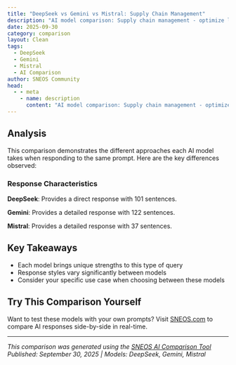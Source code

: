 ```yaml
---
title: "DeepSeek vs Gemini vs Mistral: Supply Chain Management"
description: "AI model comparison: Supply chain management - optimize logistics and reduce costs..."
date: 2025-09-30
category: comparison
layout: Clean
tags:
  - DeepSeek
  - Gemini
  - Mistral
  - AI Comparison
author: SNEOS Community
head:
  - - meta
    - name: description
      content: "AI model comparison: Supply chain management - optimize logistics and reduce costs..."
---
```


<ChatComparison
  title="DeepSeek vs Gemini vs Mistral: Supply Chain Management"
  prompt="Supply chain management - optimize logistics and reduce costs"
  :responses='{
    "DeepSeek": "Of course. This is a core objective of modern supply chain management. Here is a comprehensive guide to optimizing logistics and reducing costs, broken down into a strategic framework.\n\n### The Core Principle: Balance Efficiency, Cost, and Service\n\nThe goal is not just to cut costs, but to create a lean, agile, and resilient supply chain that delivers the right product, at the right time, at the right place, for the lowest possible total cost.\n\n---\n\n### A Strategic Framework for Optimization\n\nWe can break down the approach into four key pillars: **Strategy \u0026 Network Design, Transportation, Inventory, and Technology \u0026 Data.**\n\n#### Pillar 1: Strategy \u0026 Network Design (The Foundation)\n\nThis is about making high-level decisions that set the stage for all other optimizations.\n\n1.  **Network Modeling \u0026 Optimization:**\n    *   **What it is:** Using software to model your entire supply chain network (suppliers, factories, warehouses, customers).\n    *   **How it reduces cost:** Helps answer critical questions: How many warehouses do we need? Where should they be located? What should each one store? This can lead to consolidation of facilities, reducing fixed and overhead costs.\n    *   **Benefit:** Reduces transportation miles, lowers warehousing costs, and improves service levels by positioning inventory closer to key demand centers.\n\n2.  **Sourcing \u0026 Procurement Strategy:**\n    *   **What it is:** Strategically selecting suppliers and negotiating contracts.\n    *   **How it reduces cost:** Consider total cost of ownership (TCO), not just unit price. This includes freight costs, quality, reliability, and payment terms. Nearshoring or diversifying suppliers can mitigate risk and reduce lead times.\n    *   **Benefit:** Lower material costs, reduced risk of disruption, and more predictable lead times.\n\n3.  **Lean Principles \u0026 Waste Elimination:**\n    *   **What it is:** Applying Toyota\u0027s famous principles to identify and eliminate the \u00228 Wastes\u0022 (Defects, Overproduction, Waiting, Non-utilized talent, Transportation, Inventory, Motion, Extra-processing).\n    *   **How it reduces cost:** Streamlines processes in warehouses (e.g., better layout to reduce \u0022motion\u0022) and reduces excess inventory (\u0022inventory\u0022 waste).\n    *   **Benefit:** Creates a smoother, faster, and cheaper operational flow.\n\n#### Pillar 2: Transportation Optimization (The Moving Parts)\n\nTransportation is often the largest logistics cost center.\n\n1.  **Mode \u0026 Carrier Selection:**\n    *   **What it is:** Choosing the right mix of transportation (air, sea, rail, truckload, LTL, parcel).\n    *   **How it reduces cost:** Use slower, cheaper modes (sea, rail) for non-urgent goods and reserve air for high-priority items. Consolidate LTL (Less-Than-Truckload) shipments into FTL (Full-Truckload) where possible.\n    *   **Benefit:** Significant reduction in freight spend.\n\n2.  **Route \u0026 Load Optimization:**\n    *   **What it is:** Using software to plan the most efficient delivery routes and maximize cube utilization (how full the truck/container is).\n    *   **How it reduces cost:** Minimizes fuel consumption, reduces driver hours, and increases the number of deliveries per trip.\n    *   **Benefit:** Lower fuel costs, lower labor costs, and reduced carbon footprint.\n\n3.  **Consolidation \u0026 Pool Distribution:**\n    *   **What it is:** Combining smaller shipments from multiple suppliers or for multiple customers into a single, larger shipment.\n    *   **How it reduces cost:** Achieves economies of scale. Instead of paying high LTL or parcel rates for many small shipments, you pay a lower rate for one large one, then break it down regionally.\n    *   **Benefit:** Drastically reduces per-unit freight costs.\n\n4.  **Freight Audit \u0026 Payment:**\n    *   **What it is:** Automating the process of auditing freight bills against contracts and paying carriers.\n    *   **How it reduces cost:** Catches overcharges and billing errors (which are common). Provides data for better future negotiations.\n    *   **Benefit:** Recovers lost money and provides accurate spend data.\n\n#### Pillar 3: Inventory Management (The Balancing Act)\n\nHolding inventory ties up capital and incurs costs (storage, insurance, obsolescence).\n\n1.  **Demand Forecasting \u0026 Planning:**\n    *   **What it is:** Using historical data, market intelligence, and predictive analytics to forecast future demand more accurately.\n    *   **How it reduces cost:** Prevents both overstocking (which ties up cash and risks obsolescence) and understocking (which leads to stockouts and lost sales).\n    *   **Benefit:** Optimizes inventory levels, freeing up working capital.\n\n2.  **ABC Analysis:**\n    *   **What it is:** Classifying inventory into three categories:\n        *   **A-Items:** High-value, low-quantity (tight control, accurate forecasts).\n        *   **B-Items:** Moderate value and quantity.\n        *   **C-Items:** Low-value, high-quantity (simple, low-cost controls).\n    *   **How it reduces cost:** Allows you to focus management time and resources on the items that have the biggest impact on your cash flow.\n    *   **Benefit:** More efficient use of capital and warehouse space.\n\n3.  **Safety Stock Optimization:**\n    *   **What it is:** Calculating the *minimum* amount of extra stock needed to buffer against variability in demand and supply lead times.\n    *   **How it reduces cost:** Prevents you from holding excessive \u0022just-in-case\u0022 inventory. A scientific approach is better than a gut feeling.\n    *   **Benefit:** Reduces carrying costs while still maintaining high service levels.\n\n#### Pillar 4: Technology \u0026 Data (The Nervous System)\n\nYou cannot optimize what you cannot measure.\n\n1.  **Transportation Management System (TMS):**\n    *   **What it does:** A platform that automates and optimizes the entire shipping process: procurement, planning, execution, and settlement.\n    *   **Cost Impact:** Delivers savings in nearly every transportation category (mode selection, routing, carrier procurement).\n\n2.  **Warehouse Management System (WMS):**\n    *   **What it does:** Optimizes warehouse operations\u2014receiving, put-away, picking, packing, and shipping.\n    *   **Cost Impact:** Reduces labor costs, improves inventory accuracy, and increases space utilization.\n\n3.  **Inventory Management Software:**\n    *   **What it does:** Provides real-time visibility into stock levels across all locations and automates reordering processes.\n    *   **Cost Impact:** Directly enables the inventory optimization strategies mentioned above.\n\n4.  **Data Analytics \u0026 KPIs:**\n    *   **What it does:** Tracking key performance indicators (KPIs) to measure success and identify areas for improvement.\n    *   **Essential KPIs:** On-Time In-Full (OTIF), Perfect Order Rate, Days Sales of Inventory (DSI), Warehouse Cost as a % of Sales, Freight Cost per Unit.\n    *   **Cost Impact:** Data-driven decision-making prevents wasted spending on ineffective strategies.\n\n### A Practical 5-Step Action Plan\n\n1.  **Assess \u0026 Benchmark:** Map your current end-to-end supply chain. Gather data on costs, lead times, and service levels. Compare your KPIs to industry benchmarks.\n2.  **Identify Quick Wins:** Look for low-hanging fruit like consolidating LTL shipments, renegotiating a key carrier contract, or implementing an ABC analysis.\n3.  **Invest in Core Technology:** Prioritize the implementation of a TMS or WMS. The ROI is often very clear and rapid.\n4.  **Build Cross-Functional Collaboration:** Break down silos. Ensure your logistics, procurement, sales, and finance teams are aligned on the same goals (e.g., sales shouldn\u0027t promise unrealistic delivery times that drive up logistics costs).\n5.  **Embrace Continuous Improvement:** Optimization is not a one-time project. Regularly review your processes, KPIs, and strategy to adapt to changing markets.\n\n### The Modern Imperative: Resilience and Sustainability\n\nToday, optimization must also consider:\n\n*   **Resilience:** The cheapest option is not always the best if it\u0027s highly vulnerable to disruption (e.g., a single supplier in a risky region). Building redundancy and flexibility may have a higher upfront cost but saves millions during a crisis.\n*   **Sustainability:** Green logistics (e.g., route optimization, electric vehicles, sustainable packaging) are no longer just \u0022nice-to-have.\u0022 They reduce environmental impact *and* often lead to significant cost savings through efficiency gains.\n\nBy systematically addressing these areas, you can transform your logistics from a cost center into a strategic competitive advantage.",
    "Gemini": "Okay, let\u0027s break down how to optimize logistics and reduce costs in supply chain management. This is a vast topic, so I\u0027ll provide a structured overview with actionable strategies.\n\n**I. Understanding the Scope**\n\n*   **What is Supply Chain Management (SCM)?**  It\u0027s the management of the flow of goods and services. It includes all processes that transform raw materials into final products, and it involves the active streamlining of a business\u0027s supply-side activities to maximize customer value and gain a competitive advantage in the marketplace.\n\n*   **Key Components of a Supply Chain:**\n    *   **Planning:** Demand forecasting, capacity planning, inventory management.\n    *   **Sourcing:** Identifying and selecting suppliers, negotiating contracts, managing supplier relationships.\n    *   **Making:** Production scheduling, manufacturing operations, quality control.\n    *   **Delivering:** Warehousing, transportation, order fulfillment, distribution.\n    *   **Returning:** Reverse logistics, handling returns, repairs, and recycling.\n\n*   **Why Optimize?**\n    *   **Reduced Costs:** Lowering expenses related to transportation, warehousing, inventory, and production.\n    *   **Improved Efficiency:** Streamlining processes, reducing lead times, and increasing throughput.\n    *   **Enhanced Customer Satisfaction:** Meeting customer demands, providing timely deliveries, and improving service.\n    *   **Increased Profitability:**  By optimizing costs and efficiency, you can increase profit margins.\n    *   **Reduced Risk:** Diversifying suppliers, creating contingency plans, and improving visibility can minimize disruptions.\n    *   **Sustainability:** Reducing waste, optimizing transportation routes, and sourcing responsibly.\n\n**II. Key Strategies for Optimization**\n\nHere\u0027s a breakdown of strategies, categorized by area:\n\n**A.  Demand Planning and Forecasting:**\n\n*   **Improve Forecasting Accuracy:**\n    *   **Use Historical Data:** Analyze past sales trends, seasonality, and promotional impacts.\n    *   **Collaborate with Sales and Marketing:**  Get insights into upcoming promotions, new product launches, and market changes.\n    *   **Utilize Statistical Forecasting Techniques:**  Implement time series analysis, regression models, and other forecasting tools.\n    *   **Consider External Factors:**  Account for economic conditions, industry trends, and competitor activities.\n    *   **Implement Demand Sensing:** Use real-time data from point-of-sale (POS) systems and other sources to detect immediate demand changes.\n\n*   **Inventory Management:**\n    *   **Implement Inventory Optimization Techniques:**\n        *   **ABC Analysis:** Classify inventory based on value and prioritize management efforts.\n        *   **Economic Order Quantity (EOQ):** Calculate the optimal order quantity to minimize ordering and holding costs.\n        *   **Safety Stock Optimization:** Determine the appropriate level of safety stock to buffer against demand variability and supply disruptions.\n    *   **Just-in-Time (JIT) Inventory:**  Receive materials just when they are needed for production, reducing storage costs.  (Carefully consider the risks of this strategy with today\u0027s global uncertainties).\n    *   **Vendor-Managed Inventory (VMI):**  Allow suppliers to manage inventory levels at your location, reducing your inventory holding costs.\n    *   **Optimize Inventory Placement:**  Strategically locate inventory closer to customers to reduce lead times.\n    *   **Reduce Obsolete Inventory:**  Implement strategies to minimize the accumulation of slow-moving or obsolete inventory. Clearance sales, donations, or repurposing can help.\n\n**B. Sourcing and Procurement:**\n\n*   **Supplier Relationship Management (SRM):**\n    *   **Build Strong Relationships:**  Develop collaborative relationships with key suppliers.\n    *   **Supplier Performance Evaluation:**  Regularly assess supplier performance based on quality, delivery, cost, and service.\n    *   **Negotiate Favorable Contracts:**  Secure competitive pricing, payment terms, and delivery schedules.\n    *   **Supplier Collaboration:**  Involve suppliers in product development and process improvement initiatives.\n*   **Strategic Sourcing:**\n    *   **Consolidate Spend:**  Identify opportunities to consolidate purchases across different business units.\n    *   **Explore Alternative Suppliers:**  Research and evaluate potential new suppliers to increase competition and reduce reliance on single sources.\n    *   **Global Sourcing:**  Consider sourcing materials and components from lower-cost countries.  (Weigh the risks of longer lead times and potential disruptions).\n*   **Procurement Process Optimization:**\n    *   **Automate Procurement Processes:**  Implement e-procurement systems to streamline requisitioning, ordering, and payment processes.\n    *   **Negotiate Volume Discounts:**  Leverage purchasing power to negotiate volume discounts with suppliers.\n    *   **Reduce Procurement Cycle Time:**  Streamline processes to reduce the time it takes to procure materials and components.\n\n**C. Manufacturing and Production:**\n\n*   **Lean Manufacturing:**\n    *   **Eliminate Waste:**  Identify and eliminate waste in all aspects of the production process (e.g., defects, overproduction, waiting, transportation, inventory, motion, excess processing).\n    *   **Improve Process Flow:**  Optimize the flow of materials and information through the production process.\n    *   **Reduce Setup Times:**  Minimize the time it takes to change over production lines from one product to another.\n    *   **Implement Visual Management:**  Use visual cues to improve communication and identify problems.\n*   **Production Scheduling Optimization:**\n    *   **Optimize Production Schedules:**  Develop production schedules that minimize changeover times, reduce inventory, and meet customer demand.\n    *   **Use Advanced Planning and Scheduling (APS) Systems:**  Implement APS systems to optimize production schedules based on real-time data and constraints.\n*   **Quality Control:**\n    *   **Improve Quality Control Processes:**  Implement robust quality control processes to minimize defects and reduce rework.\n    *   **Statistical Process Control (SPC):**  Use SPC techniques to monitor and control process variation.\n\n**D. Warehousing and Distribution:**\n\n*   **Warehouse Optimization:**\n    *   **Optimize Warehouse Layout:**  Design the warehouse layout to maximize space utilization and minimize travel distances.\n    *   **Implement Warehouse Management Systems (WMS):**  Use WMS to manage inventory, track orders, and optimize warehouse operations.\n    *   **Automate Warehouse Processes:**  Implement automation technologies such as automated guided vehicles (AGVs) and robotic picking systems to improve efficiency.\n*   **Transportation Optimization:**\n    *   **Route Optimization:**  Use route optimization software to plan the most efficient delivery routes.\n    *   **Consolidate Shipments:**  Combine shipments to reduce transportation costs.\n    *   **Negotiate Freight Rates:**  Negotiate favorable freight rates with carriers.\n    *   **Mode Optimization:**  Select the most appropriate transportation mode (e.g., truck, rail, air, sea) based on cost, speed, and reliability.\n    *   **Transportation Management Systems (TMS):**  Implement TMS to manage transportation operations, track shipments, and optimize freight costs.\n*   **Distribution Network Optimization:**\n    *   **Optimize Distribution Network:**  Design the distribution network to minimize transportation costs and delivery times.\n    *   **Strategic Warehouse Placement:**  Locate warehouses strategically to serve customer demand effectively.\n    *   **Use Cross-Docking:**  Transfer goods directly from incoming trucks to outgoing trucks without storing them in the warehouse.\n\n**E. Technology and Information Management:**\n\n*   **Enterprise Resource Planning (ERP) Systems:**  Implement ERP systems to integrate all aspects of the supply chain.\n*   **Supply Chain Visibility:**  Improve visibility across the entire supply chain by tracking materials, products, and information in real-time.\n*   **Data Analytics:**  Use data analytics to identify trends, patterns, and opportunities for improvement.\n*   **Cloud Computing:**  Leverage cloud computing to access scalable and cost-effective supply chain solutions.\n*   **Internet of Things (IoT):**  Use IoT devices to track assets, monitor conditions, and improve efficiency.\n\n**III.  Implementation and Continuous Improvement**\n\n*   **Start with a Comprehensive Assessment:**  Evaluate the current state of your supply chain and identify areas for improvement.  Consider using a SWOT analysis (Strengths, Weaknesses, Opportunities, Threats).\n*   **Set Clear Goals and Objectives:**  Define specific, measurable, achievable, relevant, and time-bound (SMART) goals for supply chain optimization.\n*   **Prioritize Initiatives:**  Focus on the initiatives that will have the greatest impact on cost reduction and efficiency.\n*   **Develop a Detailed Implementation Plan:**  Outline the steps required to implement each initiative, including timelines, resources, and responsibilities.\n*   **Pilot Projects:**  Test new strategies on a small scale before implementing them across the entire supply chain.\n*   **Monitor Progress and Track Results:**  Regularly monitor progress against goals and objectives and track the results of optimization efforts.\n*   **Continuous Improvement:**  Establish a culture of continuous improvement by regularly reviewing performance and identifying new opportunities for optimization.\n*   **Change Management:**  Address the human side of change.  Communicate clearly, involve employees in the process, and provide training.\n\n**IV. Common Pitfalls to Avoid**\n\n*   **Lack of Executive Support:**  Ensure that senior management is committed to supply chain optimization.\n*   **Poor Data Quality:**  Cleanse and validate data before using it for decision-making.\n*   **Resistance to Change:**  Address employee concerns and resistance to new processes and technologies.\n*   **Lack of Collaboration:**  Foster collaboration between different departments and with external partners.\n*   **Focusing Solely on Cost Reduction:**  Consider the impact of cost reduction efforts on quality, service, and sustainability.\n*   **Ignoring Risk Management:**  Develop contingency plans to mitigate supply chain disruptions.\n*   **Neglecting Technology Integration:** Ensure new technologies integrate smoothly with existing systems.\n\n**V. Example Applications**\n\n*   **Retail:** Optimize inventory levels to minimize stockouts and reduce markdowns.  Improve forecasting for seasonal demand.  Optimize delivery routes for e-commerce orders.\n*   **Manufacturing:** Implement lean manufacturing principles to reduce waste and improve efficiency.  Optimize production schedules to minimize changeover times.  Negotiate better prices with suppliers.\n*   **Healthcare:**  Optimize the supply chain for medical supplies and equipment to ensure timely availability and reduce costs.  Improve inventory management to minimize waste and spoilage.\n\n**VI. Key Performance Indicators (KPIs)**\n\n*   **Order Fill Rate:** Percentage of customer orders fulfilled completely.\n*   **On-Time Delivery:** Percentage of orders delivered on time.\n*   **Inventory Turnover:**  How many times inventory is sold and replaced in a period.\n*   **Days of Supply:**  Number of days of inventory on hand.\n*   **Perfect Order Percentage:**  Percentage of orders delivered complete, on time, and without damage.\n*   **Supply Chain Costs as a Percentage of Revenue:**  Total supply chain costs divided by revenue.\n*   **Cash-to-Cash Cycle Time:**  Time it takes to convert raw materials into cash from sales.\n*   **Supplier Lead Time:** Time between order placement and delivery from suppliers.\n*   **Return Rate:** Percentage of products returned by customers.\n\n**VII.  Staying Current**\n\n*   **Industry Publications:** Read industry journals, blogs, and reports to stay informed about the latest trends and best practices.\n*   **Conferences and Events:** Attend supply chain conferences and events to network with other professionals and learn about new technologies.\n*   **Professional Organizations:** Join professional organizations such as APICS (now ASCM) or ISM (Institute for Supply Management) to access resources and training.\n\nBy implementing these strategies and continuously monitoring performance, companies can significantly optimize their supply chains, reduce costs, and improve customer satisfaction.  Good luck!  Remember to tailor these strategies to your specific industry, business model, and supply chain structure.\n",
    "Mistral": "Optimizing logistics and reducing costs in supply chain management involves a comprehensive approach that includes strategic planning, efficient processes, and the use of technology. Here are some key strategies to achieve these goals:\n\n### 1. **Strategic Planning**\n   - **Demand Forecasting:** Use advanced analytics and machine learning to predict demand accurately. This helps in better inventory management and reduces the risk of overstocking or stockouts.\n   - **Network Design:** Optimize the location of warehouses, distribution centers, and manufacturing facilities to minimize transportation costs and lead times.\n   - **Supplier Relationships:** Build strong relationships with suppliers to negotiate better terms, ensure timely deliveries, and reduce costs.\n\n### 2. **Efficient Processes**\n   - **Lean Management:** Implement lean principles to eliminate waste and improve efficiency. This includes reducing inventory levels, streamlining processes, and minimizing lead times.\n   - **Just-In-Time (JIT) Inventory:** Adopt JIT inventory management to reduce holding costs and improve cash flow.\n   - **Cross-Docking:** Use cross-docking to minimize handling and storage times, thereby reducing costs and improving delivery times.\n\n### 3. **Technology and Automation**\n   - **Warehouse Management Systems (WMS):** Implement WMS to optimize warehouse operations, improve inventory accuracy, and reduce labor costs.\n   - **Transportation Management Systems (TMS):** Use TMS to optimize routes, reduce fuel costs, and improve delivery times.\n   - **Internet of Things (IoT):** Utilize IoT devices for real-time tracking and monitoring of shipments, which can help in reducing delays and improving customer satisfaction.\n   - **Robotic Process Automation (RPA):** Automate repetitive tasks to reduce errors and improve efficiency.\n\n### 4. **Cost Reduction Strategies**\n   - **Consolidation:** Consolidate shipments to reduce transportation costs. This can be achieved through better planning and coordination with suppliers and customers.\n   - **Negotiation:** Negotiate better rates with carriers and suppliers. Use volume discounts and long-term contracts to secure favorable terms.\n   - **Fuel Management:** Implement fuel management strategies such as using fuel-efficient vehicles, optimizing routes, and reducing idle times.\n   - **Reverse Logistics:** Optimize reverse logistics to reduce costs associated with returns, repairs, and recycling.\n\n### 5. **Sustainability**\n   - **Green Logistics:** Adopt sustainable practices such as using electric vehicles, reducing packaging waste, and optimizing routes to reduce carbon emissions.\n   - **Circular Economy:** Implement circular economy principles to reduce waste and improve resource efficiency.\n\n### 6. **Risk Management**\n   - **Supply Chain Resilience:** Build resilience into the supply chain by diversifying suppliers, maintaining buffer stocks, and having contingency plans in place.\n   - **Insurance:** Ensure adequate insurance coverage to mitigate financial risks associated with disruptions.\n\n### 7. **Continuous Improvement**\n   - **Data Analytics:** Use data analytics to identify inefficiencies and areas for improvement. Continuously monitor key performance indicators (KPIs) to track progress and make data-driven decisions.\n   - **Employee Training:** Invest in training and development programs for employees to improve their skills and knowledge, which can lead to better performance and cost savings.\n\n### 8. **Collaboration**\n   - **Cross-Functional Teams:** Foster collaboration among different departments such as procurement, production, logistics, and sales to ensure seamless operations and cost savings.\n   - **Partnerships:** Form strategic partnerships with suppliers, logistics providers, and other stakeholders to share risks and benefits, and to achieve mutual goals.\n\nBy implementing these strategies, organizations can optimize their logistics operations, reduce costs, and improve overall supply chain efficiency."
  }'
  published-date="22:46"
/>

## Analysis

This comparison demonstrates the different approaches each AI model takes when responding to the same prompt. Here are the key differences observed:

### Response Characteristics

**DeepSeek**: Provides a direct response with 101 sentences. 

**Gemini**: Provides a detailed response with 122 sentences. 

**Mistral**: Provides a detailed response with 37 sentences. 

## Key Takeaways

- Each model brings unique strengths to this type of query
- Response styles vary significantly between models
- Consider your specific use case when choosing between these models

## Try This Comparison Yourself

Want to test these models with your own prompts? Visit [SNEOS.com](https://sneos.com) to compare AI responses side-by-side in real-time.

---

*This comparison was generated using the [SNEOS AI Comparison Tool](https://sneos.com)*
*Published: September 30, 2025 | Models: DeepSeek, Gemini, Mistral*
